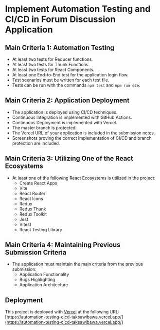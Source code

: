 # Implement Automation Testing and CI/CD in Forum Discussion Application

## Main Criteria 1: Automation Testing

- At least two tests for Reducer functions.
- At least two tests for Thunk Functions.
- At least two tests for React Components.
- At least one End-to-End test for the application login flow.
- Test scenarios must be written for each test file.
- Tests can be run with the commands `npm test` and `npm run e2e`.

## Main Criteria 2: Application Deployment

- The application is deployed using CI/CD techniques.
- Continuous Integration is implemented with GitHub Actions.
- Continuous Deployment is implemented with Vercel.
- The master branch is protected.
- The Vercel URL of your application is included in the submission notes.
- Screenshots proving the correct implementation of CI/CD and branch protection are included.

## Main Criteria 3: Utilizing One of the React Ecosystems

- At least one of the following React Ecosystems is utilized in the project:
  - Create React Apps
  - Vite
  - React Router
  - React Icons
  - Redux
  - Redux Thunk
  - Redux Toolkit
  - Jest
  - Vitest
  - React Testing Library

## Main Criteria 4: Maintaining Previous Submission Criteria

- The application must maintain the main criteria from the previous submission:
  - Application Functionality
  - Bugs Highlighting
  - Application Architecture

## Deployment

This project is deployed with [Vercel](https://vercel.com/) at the following URL: [https://automation-testing-cicd-taksawibawa.vercel.app/](https://automation-testing-cicd-taksawibawa.vercel.app/)

